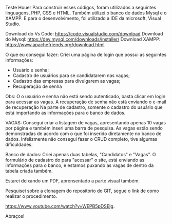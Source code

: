 Teste Houer
Para construir esses códigos, foram utilizados a seguintes linguagens, PHP, CSS e HTML.
Também utilizei o banco de dados Mysql e o XAMPP.
E para o desenvolvimento, foi utilizado a IDE da microsoft, Visual Studio.

Download do Vs Code: https://code.visualstudio.com/download
Download do Mysql: https://dev.mysql.com/downloads/installer/
Download XAMPP: https://www.apachefriends.org/download.html

O que eu consegui fazer:
Criei uma página de login que possui as seguintes informações:

- Usuário e senha;
- Cadastro de usuários para se candidatarem nas vagas;
- Cadastro das empresas para divulgarem as vagas;
- Recuperação de senha

Obs: O o usuário e senha não está sendo autenticado, basta clicar em login para acessar as vagas.
    A recuperação de senha não está enviando o e-mail de recuperação
    Na parte de cadastro, somente o cadastro do usuário que está importando as informações para o banco de dados.


VAGAS: Consegui criar a listagem de vagas, apresentando apenas 10 vagas por página e também inseri uma barra de pesquisa.
As vagas estão sendo demonstradas de acordo com o que foi inserido diretamente no banco de dados.
Infelizmente não consegui fazer o CRUD completo, tive algumas dificuldades.

Banco de dados: Criei apenas duas tabelas, "Candidatos" e "Vagas".
O formulário de cadastro do para "acessar" o site, está enviando as informações para o banco, e estamos puxando as vagas de dentro da tabela criada também.

Estarei deixando um PDF, aprensentado a parte visual também.

Pesquisei sobre a clonagem do repositório do GIT, segue o link de como realizar o procedimento.

https://www.youtube.com/watch?v=WEPB5pDSEIg.

Abraços!
